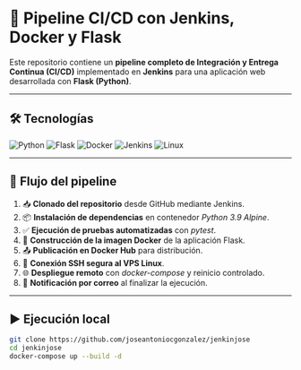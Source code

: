 # 🚀 Pipeline CI/CD con Jenkins, Docker y Flask

Este repositorio contiene un **pipeline completo de Integración y Entrega Continua (CI/CD)** implementado en **Jenkins** para una aplicación web desarrollada con **Flask (Python)**.  

---

## 🛠️ Tecnologías
![Python](https://img.shields.io/badge/Python-3.9-blue?logo=python)
![Flask](https://img.shields.io/badge/Flask-Web%20App-black?logo=flask)
![Docker](https://img.shields.io/badge/Docker-Containerization-2496ED?logo=docker)
![Jenkins](https://img.shields.io/badge/Jenkins-CI%2FCD-D24939?logo=jenkins)
![Linux](https://img.shields.io/badge/Linux-VPS-FCC624?logo=linux)

---

## 🔄 Flujo del pipeline
1. 📥 **Clonado del repositorio** desde GitHub mediante Jenkins.  
2. 📦 **Instalación de dependencias** en contenedor *Python 3.9 Alpine*.  
3. ✅ **Ejecución de pruebas automatizadas** con *pytest*.  
4. 🐳 **Construcción de la imagen Docker** de la aplicación Flask.  
5. 📤 **Publicación en Docker Hub** para distribución.  
6. 🔐 **Conexión SSH segura al VPS Linux**.  
7. 🌐 **Despliegue remoto** con *docker-compose* y reinicio controlado.  
8. 📧 **Notificación por correo** al finalizar la ejecución.  

---

## ▶️ Ejecución local

```bash
git clone https://github.com/joseantoniocgonzalez/jenkinjose
cd jenkinjose
docker-compose up --build -d

